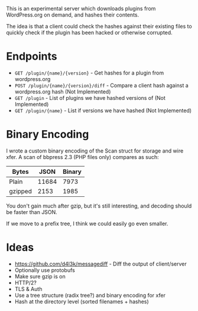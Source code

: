 This is an experimental server which downloads plugins from WordPress.org on demand, and hashes their contents.

The idea is that a client could check the hashes against their existing files to quickly check if the plugin has been hacked or otherwise corrupted.

# Endpoints

  * `GET /plugin/{name}/{version}` - Get hashes for a plugin from wordpress.org
  * `POST /plugin/{name}/{version}/diff` - Compare a client hash against a wordpress.org hash (Not Implemented)
  * `GET /plugin` - List of plugins we have hashed versions of (Not Implemented)
  * `GET /plugin/{name}` - List if versions we have hashed (Not Implemented)

# Binary Encoding

I wrote a custom binary encoding of the Scan struct for storage and wire xfer.  A scan of bbpress 2.3 (PHP files only) compares as such:

| Bytes   | JSON  | Binary |
|---------|-------|--------|
| Plain   | 11684 | 7973   |
| gzipped | 2153  | 1985   |

You don't gain much after gzip, but it's still interesting, and decoding should be faster than JSON.

If we move to a prefix tree, I think we could easily go even smaller.

# Ideas

  * https://github.com/d4l3k/messagediff - Diff the output of client/server
  * Optionally use protobufs
  * Make sure gzip is on
  * HTTP/2?
  * TLS & Auth
  * Use a tree structure (radix tree?) and binary encoding for xfer
  * Hash at the directory level (sorted filenames + hashes)

